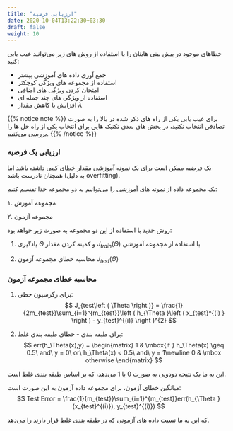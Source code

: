 ```yaml
---
title: "ارزیابی فرضیه"
date: 2020-10-04T13:22:30+03:30
draft: false
weight: 10
---
```


خطاهای موجود در پیش بینی هایتان را با استفاده از روش های زیر می‌توانید عیب یابی کنید:

* جمع آوری داده های آموزشی بیشتر
* استفاده از مجموعه های ویژگی کوچکتر 
* امتحان کردن ویژگی های اضافی
* استفاده از ویژگی های چند جمله ای
* افزایش یا کاهش مقدار $\lambda$

{{% notice note %}}
برای عیب یابی یکی از راه های ذکر شده در بالا را به صورت تصادفی انتخاب نکنید، در بخش های بعدی تکنیک هایی برای انتخاب یکی از راه حل ها را بررسی می‌کنیم.
{{% /notice %}}

### ارزیابی یک فرضیه

یک فرضیه ممکن است برای یک نمونه آموزشی مقدار خطای کمی داشته باشد اما همچنان نادرست باشد (به دلیل overfitting).

یک مجموعه داده از نمونه های آموزشی را می‌توانیم به دو مجموعه جدا تقسیم کنیم:

۱. <span class="top-dict" data-tipso="training set">مجموعه آموزش</span>

۲. <span class="top-dict" data-tipso="test set">مجموعه آزمون</span>

روش جدید با استفاده از این دو مجموعه به صورت زیر خواهد بود:
1. یادگیری $\Theta$ و کمینه کردن مقدار $J_{train}\left ( \Theta  \right )$ با استفاده از مجموعه آموزشی

2. محاسبه خطای مجموعه آزمون $J_{test}\left ( \Theta  \right )$

### محاسبه خطای مجموعه آزمون 
1. برای رگرسیون خطی: 
$$
J_{test\left ( \Theta  \right )} = \frac{1}{2m_{test}}\sum_{i=1}^{m_{test}}\left ( h_{\Theta }\left ( x_{test}^{(i) } \right ) - y_{test}^{(i)} \right )^{2}
$$

2. برای طبقه بندی - خطای طبقه بندی غلط:
$$
err(h_\Theta(x),y) = \begin{matrix} 1 & \mbox{if } h_\Theta(x) \geq 0.5\ and\ y = 0\ or\ h_\Theta(x) < 0.5\ and\ y = 1\newline 0 & \mbox otherwise \end{matrix}
$$

این به ما یک نتیجه دودویی به صورت 0 یا 1 می‌دهد، که بر اساس <span class="top-dict" data-tipso="misclassification">طبقه بندی غلط</span> است.

میانگین خطای آزمون، برای مجموعه داده آزمون به این صورت است:
$$
Test Error = \frac{1}{m_{test}}\sum_{i=1}^{m_{test}}err(h_{\Theta }(x_{test}^{(i)}), y_{test}^{(i)})
$$

که این به ما نسبت داده های آزمونی که در طبقه بندی غلط قرار دارند را می‌دهد.
